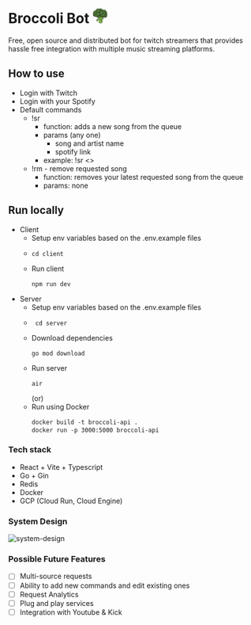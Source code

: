 # Broccoli Bot <img src='./client/public/broccoli-icon.svg' type='image/svg+xml' style="width:30px"/>

Free, open source and distributed bot for twitch streamers that provides hassle free integration with multiple music streaming platforms.

## How to use

- Login with Twitch
- Login with your Spotify
- Default commands
  - !sr
    - function: adds a new song from the queue
    - params (any one)
      - song and artist name
      - spotify link
    - example: !sr <>
  - !rm - remove requested song
    - function: removes your latest requested song from the queue
    - params: none

## Run locally

- Client
  - Setup env variables based on the .env.example files
  - ```
    cd client
    ```
  - Run client
    ```
    npm run dev
    ```
- Server
  - Setup env variables based on the .env.example files
  - ```
     cd server
    ```
  - Download dependencies
    ```
    go mod download
    ```
  - Run server
    ```
    air
    ```
    (or)
  - Run using Docker
    ```
    docker build -t broccoli-api .
    docker run -p 3000:5000 broccoli-api
    ```

### Tech stack

- React + Vite + Typescript
- Go + Gin
- Redis
- Docker
- GCP (Cloud Run, Cloud Engine)
<!-- * PostgreSQL -->

### System Design

![system-design](https://github.com/user-attachments/assets/31797fe7-d704-477f-afc2-fc0b574cca94)

### Possible Future Features

- [ ] Multi-source requests
- [ ] Ability to add new commands and edit existing ones
- [ ] Request Analytics
- [ ] Plug and play services
- [ ] Integration with Youtube & Kick
